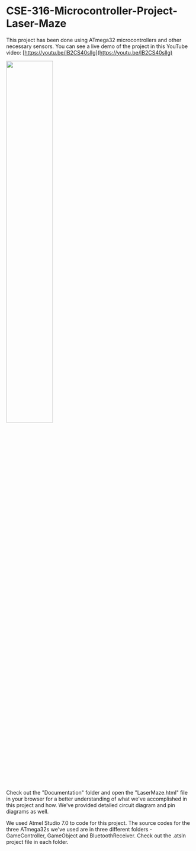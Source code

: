 # CSE-316-Microcontroller-Project-Laser-Maze
This project has been done using ATmega32 microcontrollers and other necessary sensors. You can see a live demo of the project in this YouTube video: [https://youtu.be/IB2CS40slIg](https://youtu.be/IB2CS40slIg)

[<img src="https://img.youtube.com/vi/IB2CS40slIg/hqdefault.jpg" width="50%">](https://youtu.be/IB2CS40slIg)

Check out the "Documentation" folder and open the "LaserMaze.html" file in your browser for a better understanding of what we've accomplished in this project and how. We've provided detailed circuit diagram and pin diagrams as well. 

We used Atmel Studio 7.0 to code for this project. The source codes for the three ATmega32s we've used are in three different folders - GameController, GameObject and BluetoothReceiver. Check out the .atsln project file in each folder.
